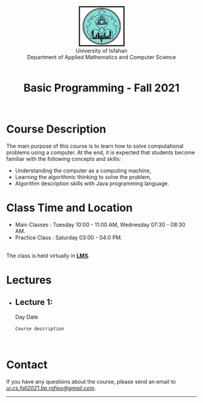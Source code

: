 <center><img src="..\image\UILOGO.png" alt="" border='3' height='100' width='115' /></center>
<center> University of Isfahan <br> Department of Applied Mathematics and Computer Science </center>
<br>

<center><h1> Basic Programming - Fall 2021 </h1></center>

<br>

# Course Description

The main purpose of this course is to learn how to solve computational problems using a computer. At the end, it is expected that students become familiar with the following concepts and skills:
* Understanding the computer as a computing machine,
* Learning the algorithmic thinking to solve the problem,
* Algorithm description skills with Java programming language.


# Class Time and Location
* Main Classes   : Tuesday 10:00 - 11:00 AM, Wednesday 07:30 - 08:30 AM.
* Practice Class : Saturday 03:00 - 04:0 PM.

<br>The class is held virtually in [**LMS**](http://lms.ui.ac.ir/group/69314).


# Lectures
* ## Lecture 1: ##
    Day Date
    ```markdown
    Course description
    ```

<br>


# Contact

If you have any questions about the course, please send an email to <i>ui.cs.fall2021.bp.rafiee@gmail.com</i>.



---
